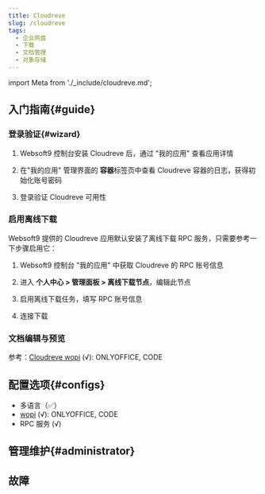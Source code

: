 ```yaml
---
title: Cloudreve
slug: /cloudreve
tags:
  - 企业网盘
  - 下载
  - 文档管理
  - 对象存储
---
```


import Meta from './_include/cloudreve.md';

<Meta name="meta" />

## 入门指南{#guide}

### 登录验证{#wizard}

1. Websoft9 控制台安装 Cloudreve 后，通过 "我的应用" 查看应用详情

2. 在"我的应用" 管理界面的 **容器**标签页中查看 Cloudreve 容器的日志，获得初始化账号密码

3. 登录验证 Cloudreve 可用性

### 启用离线下载

Websoft9 提供的 Cloudreve 应用默认安装了离线下载 RPC  服务，只需要参考一下步骤启用它：

1. Websoft9 控制台 "我的应用" 中获取 Cloudreve 的 RPC 账号信息

1. 进入 **个人中心 > 管理面板 > 离线下载节点**，编辑此节点

2. 启用离线下载任务，填写 RPC 账号信息

4. 连接下载

### 文档编辑与预览

参考：[Cloudreve wopi](https://docs.cloudreve.org/use/wopi) (√): ONLYOFFICE, CODE

## 配置选项{#configs}

- 多语言（✅）
- [wopi](https://docs.cloudreve.org/use/wopi) (√): ONLYOFFICE, CODE
- RPC 服务 (√)

## 管理维护{#administrator}

## 故障
